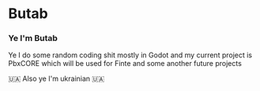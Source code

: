# Butab
### Ye I'm Butab

Ye I do some random coding shit mostly in Godot and my current project is PbxCORE which will be used for Finte and some another future projects

🇺🇦 Also ye I'm ukrainian 🇺🇦
